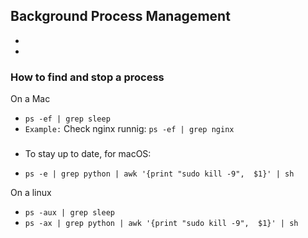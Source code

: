 ## Background Process Management
- 
- 
### How to find and stop a process 

On a Mac
- `ps -ef | grep sleep`
- `Example:` Check nginx runnig: `ps -ef | grep nginx`
### 
- To stay up to date, for macOS:

 - `ps -e | grep python | awk '{print "sudo kill -9",  $1}' | sh`


On a linux

- `ps -aux | grep sleep`
- `ps -ax | grep python | awk '{print "sudo kill -9",  $1}' | sh`


